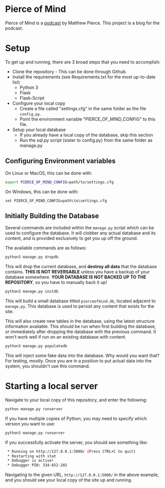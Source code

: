 # Pierce of Mind
Pierce of Mind is a [podcast](https://itunes.apple.com/us/podcast/pierce-of-mind-podcast/id1141487509?mt=2) by Matthew Pierce.  This project is a blog for the podcast.

# Setup
To get up and running, there are 3 broad steps that you need to accomplish:

+ Clone the repository - This can be done through Github.
+ Install the requirements (see Requirements.txt for the most up-to-date list)
  + Python 3
  + Flask
  + Flask-Script
+ Configure your local copy
  + Create a file called "settings.cfg" in the same folder as the file `config.py`.
  + Point the environment variable "PIERCE\_OF\_MIND\_CONFIG" to this file.
+ Setup your local database
  + If you already have a local copy of the database, skip this section
  + Run the sql.py script (sister to config.py) from the same folder as manage.py

## Configuring Environment variables
On Linux or MacOS, this can be done with:

```bash
export PIERCE_OF_MIND_CONFIG=path/to/settings.cfg
```

On Windows, this can be done with:

```
set PIERCE_OF_MIND_CONFIG=path\to\settings.cfg
```

## Initially Building the Database
Several commands are included within the `manage.py` script which can be used to configure the database.  It will clobber any actual database and its content, and is provided exclusively to get you up off the ground.

The available commands are as follows:

```bash
python3 manage.py dropdb
```

This will drop the current database, and **destroy all data** that the database contains.  **THIS IS NOT REVERSABLE** unless you have a backup of your database somewhere.  **YOUR DATABASE IS NOT BACKED UP TO THE REPOSITORY**, so you have to manually back it up!

```bash
python3 manage.py initdb
```

This will build a small database titled `pierceofmind.db`, located adjacent to `manage.py`.  This database is used to persist any content that exists for the site.

This will also create new tables in the database, using the latest structure information available.  This should be run when first building the database, or immediately after dropping the database with the previous command.  It won't work well if run on an existing database with content.

```bash
python3 manage.py populatedb
```

This will inject some fake data into the database.  Why would you want that?  For testing, mostly.  Once you are in a position to put actual data into the system, you shouldn't use this command.

# Starting a local server
Navigate to your local copy of this repository, and enter the following:

```bash
python manage.py runserver
```

If you have multiple copies of Python, you may need to specify which version you want to use:

```bash
python3 manage.py runserver
```

If you successfully activate the server, you should see something like:

```bash
 * Running on http://127.0.0.1:5000/ (Press CTRL+C to quit)
 * Restarting with stat
 * Debugger is active!
 * Debugger PIN: 334-652-202
```

Navigating to the given URL, `http://127.0.0.1:5000/` in the above example, and you should see your local copy of the site up and running.
